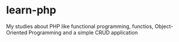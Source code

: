 # learn-php
My studies about PHP like functional programming, functios, Object-Oriented Programming and a simple CRUD application
